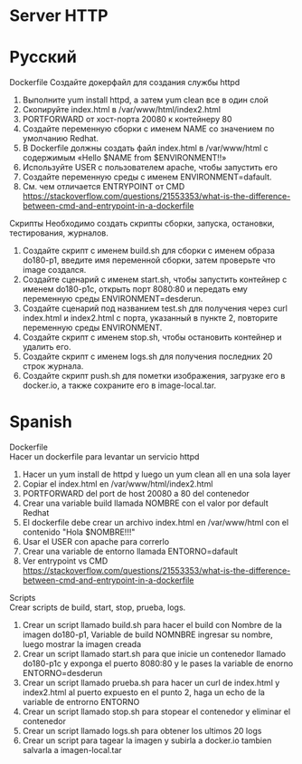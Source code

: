 # Server HTTP

# Русский
Dockerfile
Создайте докерфайл для создания службы httpd
1) Выполните yum install httpd, а затем yum clean все в один слой
2) Скопируйте index.html в /var/www/html/index2.html
3) PORTFORWARD от хост-порта 20080 к контейнеру 80
4) Создайте переменную сборки с именем NAME со значением по умолчанию Redhat.
5) В Dockerfile должны создать файл index.html в /var/www/html с содержимым «Hello $NAME from $ENVIRONMENT!!»
6) Используйте USER с пользователем apache, чтобы запустить его
7) Создайте переменную среды с именем ENVIRONMENT=dafault.
8) См. чем отличается ENTRYPOINT от CMD https://stackoverflow.com/questions/21553353/what-is-the-difference-between-cmd-and-entrypoint-in-a-dockerfile

Скрипты
Необходимо создать скрипты сборки, запуска, остановки, тестирования, журналов.
1) Создайте скрипт с именем build.sh для сборки с именем образа do180-p1, введите имя переменной сборки, затем проверьте что image создался.
2) Создайте сценарий с именем start.sh, чтобы запустить контейнер с именем do180-p1c, открыть порт 8080:80 и передать ему переменную среды ENVIRONMENT=desderun.
3) Создайте сценарий под названием test.sh для получения через curl index.html и index2.html с порта, указанный в пункте 2, повторите переменную среды ENVIRONMENT.
4) Создайте скрипт с именем stop.sh, чтобы остановить контейнер и удалить его.
5) Создайте скрипт с именем logs.sh для получения последних 20 строк журнала.
6) Создайте скрипт push.sh для пометки изображения, загрузке его в docker.io, а также сохраните его в image-local.tar.

# Spanish
Dockerfile  
Hacer un dockerfile para levantar un servicio httpd  
1) Hacer un yum install de httpd y luego un yum clean all en una sola layer
2) Copiar el index.html en /var/www/html/index2.html  
3) PORTFORWARD del port de host 20080 a 80 del contenedor 
4) Crear una variable build llamada NOMBRE con el valor por default Redhat
5) El dockerfile debe crear un archivo index.html en /var/www/html con el contenido "Hola $NOMBRE!!!"
6) Usar el USER con apache para correrlo
7) Crear una variable de entorno llamada ENTORNO=dafault 
8) Ver entrypoint vs CMD https://stackoverflow.com/questions/21553353/what-is-the-difference-between-cmd-and-entrypoint-in-a-dockerfile  

Scripts  
Crear scripts de build, start, stop, prueba, logs.
1) Crear un script llamado build.sh para hacer el build con Nombre de la imagen do180-p1, Variable de build NOMNBRE ingresar su nombre, luego mostrar la imagen creada
2) Crear un script llamado start.sh para que inicie un contenedor llamado do180-p1c y exponga el puerto 8080:80 y le pases la variable de enorno ENTORNO=desderun
3) Crear un script llamado prueba.sh para hacer un curl de index.html y index2.html al puerto expuesto en el punto 2, haga un echo de la variable de entrorno ENTORNO
4) Crear un script llamado stop.sh para stopear el contenedor y eliminar el contenedor
5) Crear un script llamado logs.sh para obtener los ultimos 20 logs
6) Crear un script para tagear la imagen y subirla a docker.io tambien salvarla a imagen-local.tar

